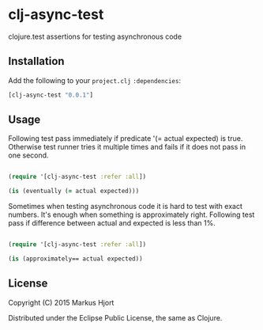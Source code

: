 # clj-async-test
clojure.test assertions for testing asynchronous code

## Installation

Add the following to your `project.clj` `:dependencies`:

```clojure
[clj-async-test "0.0.1"]
```

## Usage

Following test pass immediately if predicate '(= actual expected) is true.
Otherwise test runner tries it multiple times and fails if it does not pass in one second.

```clojure

(require '[clj-async-test :refer :all])

(is (eventually (= actual expected)))
```

Sometimes when testing asynchronous code it is hard to test with exact numbers.
It's enough when something is approximately right. Following test pass if difference
between actual and expected is less than 1%.

```clojure

(require '[clj-async-test :refer :all])

(is (approximately== actual expected))
```

## License

Copyright (C) 2015 Markus Hjort

Distributed under the Eclipse Public License, the same as Clojure.
